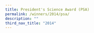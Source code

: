 ```yaml
---
title: President's Science Award (PSA)
permalink: /winners/2014/psa/
description: ""
third_nav_title: "2014"
---
```

